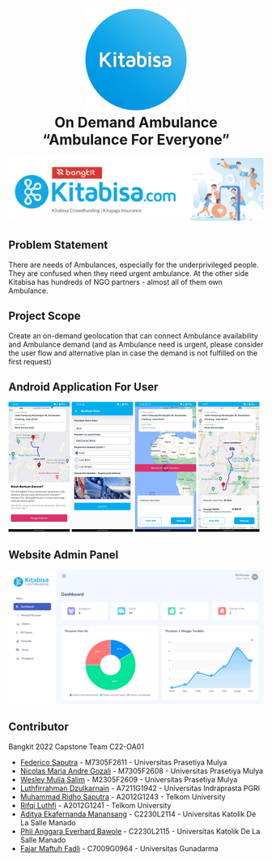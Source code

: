 <h1 align="center">
  <br>
  <a href="#"><img src="https://raw.githubusercontent.com/Kitabisa-On-demand-Ambulance/.github/71ca16a11a3b323c797e4ff892590b911131c00c/profile/img/kitabisalogo.svg" alt="Markdownify" width="200"></a>
  <br>
  On Demand Ambulance
  <br>
  “Ambulance For Everyone”
</h1>

<img src="https://raw.githubusercontent.com/Kitabisa-On-demand-Ambulance/.github/f7ea495b05352eb9ede13e2687af7e2b530f712f/profile/img/banner.svg"></img>

## Problem Statement
There are needs of Ambulances, especially for the underprivileged people. They are confused when they need urgent ambulance. At the other side Kitabisa has hundreds of NGO partners - almost all of them own Ambulance.

## Project Scope
Create an on-demand geolocation that can connect Ambulance availability and Ambulance demand
(and as Ambulance need is urgent, please consider the user flow and alternative plan in case the demand is not fulfilled on the first request)

## Android Application For User
<img src="https://raw.githubusercontent.com/Kitabisa-On-demand-Ambulance/.github/main/profile/img/user-mb-1.png" width="24%"></img>
<img src="https://raw.githubusercontent.com/Kitabisa-On-demand-Ambulance/.github/main/profile/img/user-mb-2.png" width="24%"></img>
<img src="https://raw.githubusercontent.com/Kitabisa-On-demand-Ambulance/.github/main/profile/img/user-mb-3.png" width="24%"></img>
<img src="https://raw.githubusercontent.com/Kitabisa-On-demand-Ambulance/.github/main/profile/img/user-mb-4.png" width="24%"></img>

## Website Admin Panel
<img src="https://raw.githubusercontent.com/Kitabisa-On-demand-Ambulance/.github/main/profile/img/admin-panel-1.png"></img>

## Contributor

Bangkit 2022 Capstone Team C22-OA01
- [Federico Saputra](https://www.linkedin.com) - M7305F2611 - Universitas Prasetiya Mulya
- [Nicolas Maria Andre Gozali](https://www.linkedin.com) - M7305F2608 -  Universitas Prasetiya Mulya
- [Wesley Mulia Salim](https://www.linkedin.com) - M2305F2609 - Universitas Prasetiya Mulya
- [Luthfirrahman Dzulkarnain](https://www.linkedin.com) - A7211G1942 - Universitas Indraprasta PGRI
- [Muhammad Ridho Saputra](https://www.linkedin.com) - A2012G1243 - Telkom University
- [Rifqi Luthfi](https://www.linkedin.com) - A2012G1241 - Telkom University
- [Aditya Ekafernanda Manansang](https://www.linkedin.com) - C2230L2114 - Universitas Katolik De La Salle Manado
- [Phil Anggara Everhard Bawole](https://www.linkedin.com) - C2230L2115 - Universitas Katolik De La Salle Manado
- [Fajar Maftuh Fadli](https://www.linkedin.com) - C7009G0964 - Universitas Gunadarma
